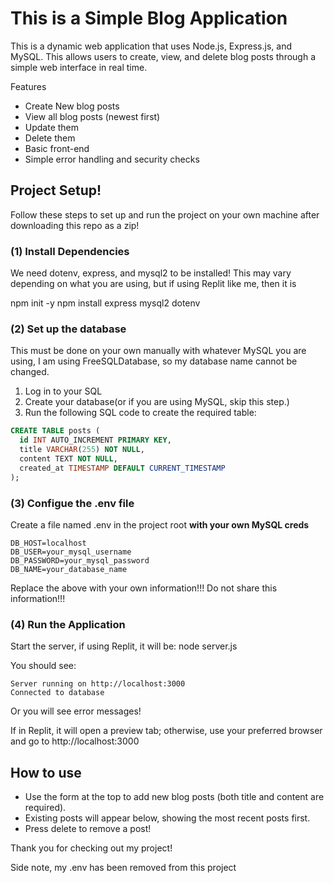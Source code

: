 # This is a Simple Blog Application

This is a dynamic web application that uses Node.js, Express.js, and MySQL.
This allows users to create, view, and delete blog posts through a simple web interface in real time.

Features
- Create New blog posts
- View all blog posts (newest first)
- Update them 
- Delete them
- Basic front-end
- Simple error handling and security checks

## Project Setup!

Follow these steps to set up and run the project on your own machine after downloading this repo as a zip!

### (1) Install Dependencies

We need dotenv, express, and mysql2 to be installed!
This may vary depending on what you are using, but if using Replit like me, then it is

npm init -y
npm install express mysql2 dotenv

### (2) Set up the database

This must be done on your own manually with whatever MySQL you are using, I am using FreeSQLDatabase, so my database name cannot be changed.

1. Log in to your SQL
2. Create your database(or if you are using MySQL, skip this step.)
3. Run the following SQL code to create the required table:
```sql
CREATE TABLE posts (
  id INT AUTO_INCREMENT PRIMARY KEY,
  title VARCHAR(255) NOT NULL,
  content TEXT NOT NULL,
  created_at TIMESTAMP DEFAULT CURRENT_TIMESTAMP
);
```
### (3) Configue the .env file

Create a file named .env in the project root **with your own MySQL creds** 

```
DB_HOST=localhost
DB_USER=your_mysql_username
DB_PASSWORD=your_mysql_password
DB_NAME=your_database_name
```

Replace the above with your own information!!!
Do not share this information!!!

### (4) Run the Application

Start the server, if using Replit, it will be:
node server.js

You should see:
```
Server running on http://localhost:3000
Connected to database

```
Or you will see error messages!

If in Replit, it will open a preview tab; otherwise, use your preferred browser and go to http://localhost:3000

## How to use

- Use the form at the top to add new blog posts (both title and content are required).
- Existing posts will appear below, showing the most recent posts first.
- Press delete to remove a post!

Thank you for checking out my project!

Side note, my .env has been removed from this project
